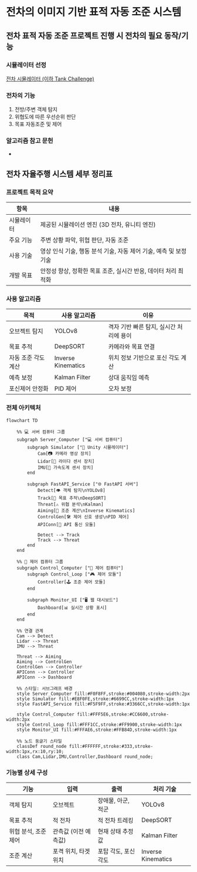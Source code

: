 # **전차의 이미지 기반 표적 자동 조준 시스템**

## 전차 표적 자동 조준 프로젝트 진행 시 전차의 필요 동작/기능

### 시뮬레이터 선정

[전차 시뮬레이터 (이하 Tank Challenge)](https://bangbaedong-vallet-co-ltd.gitbook.io/tank-challenge)

### 전차의 기능

1. 전방/주변 객체 탐지
2. 위협도에 따른 우선순위 판단
3. 목표 자동조준 및 제어

### 알고리즘 참고 문헌

-

## 전차 자율주행 시스템 세부 정리표

### 프로젝트 목적 요약

| **항목**   | **내용**                                                          |
| ---------- | ----------------------------------------------------------------- |
| 시뮬레이터 | 제공된 시뮬레이션 엔진 (3D 전차, 유니티 엔진)                     |
| 주요 기능  | 주변 상황 파악, 위협 판단, 자동 조준                              |
| 사용 기술  | 영상 인식 기술, 행동 분석 기술, 자동 제어 기술, 예측 및 보정 기술 |
| 개발 목표  | 안정성 향상, 정확한 목표 조준, 실시간 반응, 데이터 처리 최적화    |

### 사용 알고리즘

| **목적**            | **사용 알고리즘**  | **이유**                                |
| ------------------- | ------------------ | --------------------------------------- |
| 오브젝트 탐지       | YOLOv8             | 격자 기반 빠른 탐지, 실시간 처리에 용이 |
| 목표 추적           | DeepSORT           | 카메라와 목표 연결                      |
| 자동 조준 각도 계산 | Inverse Kinematics | 위치 정보 기반으로 포신 각도 계산       |
| 예측 보정           | Kalman Filter      | 상대 움직임 예측                        |
| 포신제어 안정화     | PID 제어           | 오차 보정                               |

### 전체 아키텍처

```mermaid
flowchart TD

    %% 💻 서버 컴퓨터 그룹
    subgraph Server_Computer ["💻 서버 컴퓨터"]
        subgraph Simulator ["🧱 Unity 시뮬레이터"]
            Cam[📷 카메라 영상 장치]
            Lidar[📡 라이다 센서 장치]
            IMU[🎯 가속도계 센서 장치]
        end

        subgraph FastAPI_Service ["🌐 FastAPI 서버"]
            Detect[👁 객체 탐지\nYOLOv8]
            Track[👣 목표 추적\nDeepSORT]
            Threat[⚠️ 위협 분석\nKalman]
            Aiming[🎯 조준 계산\nInverse Kinematics]
            ControlGen[🛠 제어 신호 생성\nPID 제어]
            APIConn[🔗 API 통신 모듈]

            Detect --> Track
            Track --> Threat
        end
    end

    %% 🧠 제어 컴퓨터 그룹
    subgraph Control_Computer ["🧠 제어 컴퓨터"]
        subgraph Control_Loop ["🎮 제어 모듈"]
            Controller[🕹 조준 제어 모듈]
        end

        subgraph Monitor_UI ["🖥 웹 대시보드"]
            Dashboard[📊 실시간 상황 표시]
        end
    end

    %% 연결 관계
    Cam --> Detect
    Lidar --> Threat
    IMU --> Threat

    Threat --> Aiming
    Aiming --> ControlGen
    ControlGen --> Controller
    APIConn --> Controller
    APIConn --> Dashboard

    %% 스타일: 서브그래프 배경
    style Server_Computer fill:#F0F8FF,stroke:#004080,stroke-width:2px
    style Simulator fill:#E8F0FE,stroke:#6699CC,stroke-width:1px
    style FastAPI_Service fill:#F5F9FF,stroke:#3366CC,stroke-width:1px

    style Control_Computer fill:#FFF5E6,stroke:#CC6600,stroke-width:2px
    style Control_Loop fill:#FFF1CC,stroke:#FF9900,stroke-width:1px
    style Monitor_UI fill:#FFFAE6,stroke:#FFB84D,stroke-width:1px

    %% 노드 둥글기 스타일
    classDef round_node fill:#FFFFFF,stroke:#333,stroke-width:1px,rx:10,ry:10;
    class Cam,Lidar,IMU,Controller,Dashboard round_node;
```

### 기능별 상세 구성

| **기능**             | **입력**             | **출력**             | **처리 기술**      |
| -------------------- | -------------------- | -------------------- | ------------------ |
| 객체 탐지            | 오브젝트             | 장애물, 아군, 적군   | YOLOv8             |
| 목표 추적            | 적 전차              | 적 전차 트레킹       | DeepSORT           |
| 위협 분석, 조준 제어 | 관측값 (이전 예측값) | 현재 상태 추정값     | Kalman Filter      |
| 조준 계산            | 포격 위치, 타겟 위치 | 포탑 각도, 포신 각도 | Inverse Kinematics |
